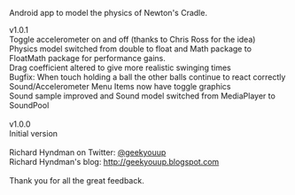Android app to model the physics of Newton's Cradle.<br />

v1.0.1<br />
Toggle accelerometer on and off (thanks to Chris Ross for the idea)<br />
Physics model switched from double to float and Math package to FloatMath package for performance gains.<br />
Drag coefficient altered to give more realistic swinging times<br />
Bugfix: When touch holding a ball the other balls continue to react correctly<br />
Sound/Accelerometer Menu Items now have toggle graphics<br />
Sound sample improved and Sound model switched from MediaPlayer to SoundPool<br />
<br />
v1.0.0<br />
Initial version<br />
<br />
Richard Hyndman on Twitter: <a href='http://twitter.com/geekyouup'>@geekyouup</a><br />
Richard Hyndman's blog: <a href='http://geekyouup.blogspot.com'><a href='http://geekyouup.blogspot.com'>http://geekyouup.blogspot.com</a></a><br />
<br />
Thank you for all the great feedback.<br />
